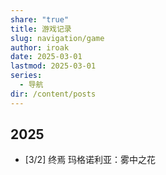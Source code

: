 ```yaml
---
share: "true"
title: 游戏记录
slug: navigation/game
author: iroak
date: 2025-03-01
lastmod: 2025-03-01
series:
  - 导航
dir: /content/posts
---
```

## 2025
* [3/2]  终焉 玛格诺利亚：雾中之花